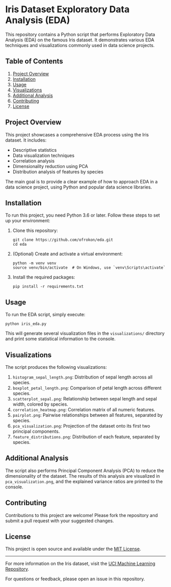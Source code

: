 # Iris Dataset Exploratory Data Analysis (EDA)

This repository contains a Python script that performs Exploratory Data Analysis (EDA) on the famous Iris dataset. It demonstrates various EDA techniques and visualizations commonly used in data science projects.

## Table of Contents
1. [Project Overview](#project-overview)
2. [Installation](#installation)
3. [Usage](#usage)
4. [Visualizations](#visualizations)
5. [Additional Analysis](#additional-analysis)
6. [Contributing](#contributing)
7. [License](#license)

## Project Overview

This project showcases a comprehensive EDA process using the Iris dataset. It includes:

- Descriptive statistics
- Data visualization techniques
- Correlation analysis
- Dimensionality reduction using PCA
- Distribution analysis of features by species

The main goal is to provide a clear example of how to approach EDA in a data science project, using Python and popular data science libraries.

## Installation

To run this project, you need Python 3.6 or later. Follow these steps to set up your environment:

1. Clone this repository:
   ```
   git clone https://github.com/ofrokon/eda.git
   cd eda
   ```

2. (Optional) Create and activate a virtual environment:
   ```
   python -m venv venv
   source venv/bin/activate  # On Windows, use `venv\Scripts\activate`
   ```

3. Install the required packages:
   ```
   pip install -r requirements.txt
   ```

## Usage

To run the EDA script, simply execute:

```
python iris_eda.py
```

This will generate several visualization files in the `visualizations/` directory and print some statistical information to the console.

## Visualizations

The script produces the following visualizations:

1. `histogram_sepal_length.png`: Distribution of sepal length across all species.
2. `boxplot_petal_length.png`: Comparison of petal length across different species.
3. `scatterplot_sepal.png`: Relationship between sepal length and sepal width, colored by species.
4. `correlation_heatmap.png`: Correlation matrix of all numeric features.
5. `pairplot.png`: Pairwise relationships between all features, separated by species.
6. `pca_visualization.png`: Projection of the dataset onto its first two principal components.
7. `feature_distributions.png`: Distribution of each feature, separated by species.

## Additional Analysis

The script also performs Principal Component Analysis (PCA) to reduce the dimensionality of the dataset. The results of this analysis are visualized in `pca_visualization.png`, and the explained variance ratios are printed to the console.

## Contributing

Contributions to this project are welcome! Please fork the repository and submit a pull request with your suggested changes.

## License

This project is open source and available under the [MIT License](LICENSE).

---

For more information on the Iris dataset, visit the [UCI Machine Learning Repository](https://archive.ics.uci.edu/ml/datasets/iris).

For questions or feedback, please open an issue in this repository.
